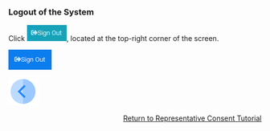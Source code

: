 ### Logout of the System

Click ![image](../images/08_ICON_SignOut.jpg), located at the top-right corner of the screen.

![image](../images/08_ICON_SignOut.png)



[![Previous](../images/Previous.png)]( 07_05_Representative_View_Consent_History.md)[<p align="right"> Return to Representative Consent Tutorial</p>](06_Representative_Consent_Introduction.md)
